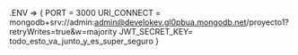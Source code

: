 .ENV => {
    PORT = 3000
    URI_CONNECT = mongodb+srv://admin:admin@develokev.gl0pbua.mongodb.net/proyecto1?retryWrites=true&w=majority
    JWT_SECRET_KEY= todo_esto_va_junto_y_es_super_seguro
}
